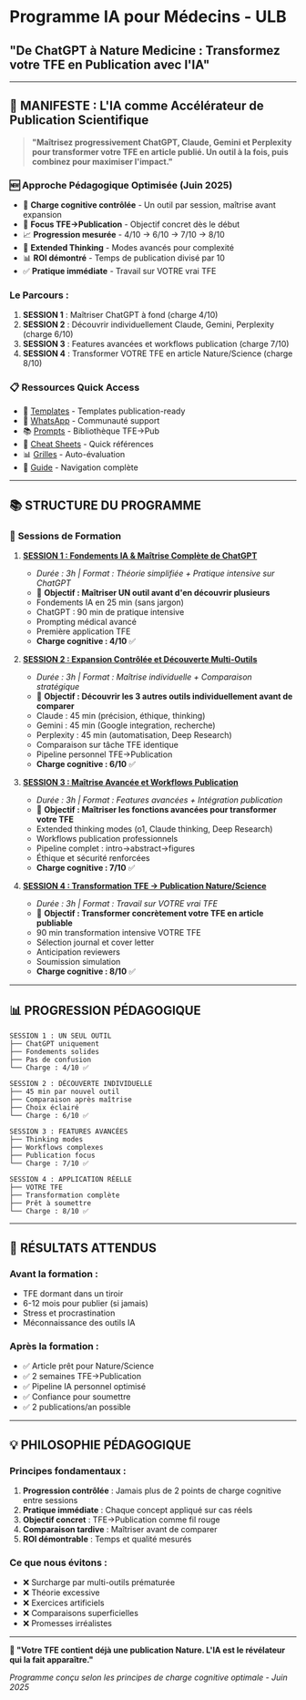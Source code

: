 # Programme IA pour Médecins - ULB 
## "De ChatGPT à Nature Medicine : Transformez votre TFE en Publication avec l'IA"

---

## 🎯 **MANIFESTE : L'IA comme Accélérateur de Publication Scientifique**

> **"Maîtrisez progressivement ChatGPT, Claude, Gemini et Perplexity pour transformer votre TFE en article publié. Un outil à la fois, puis combinez pour maximiser l'impact."**

### 🆕 **Approche Pédagogique Optimisée (Juin 2025)**
- 🧠 **Charge cognitive contrôlée** - Un outil par session, maîtrise avant expansion
- 🎯 **Focus TFE→Publication** - Objectif concret dès le début
- 📈 **Progression mesurée** - 4/10 → 6/10 → 7/10 → 8/10
- 🤖 **Extended Thinking** - Modes avancés pour complexité
- 📊 **ROI démontré** - Temps de publication divisé par 10
- ✅ **Pratique immédiate** - Travail sur VOTRE vrai TFE

### Le Parcours : 
1. **SESSION 1** : Maîtriser ChatGPT à fond (charge 4/10)
2. **SESSION 2** : Découvrir individuellement Claude, Gemini, Perplexity (charge 6/10)
3. **SESSION 3** : Features avancées et workflows publication (charge 7/10)
4. **SESSION 4** : Transformer VOTRE TFE en article Nature/Science (charge 8/10)

### 📋 **Ressources Quick Access**
- 📱 [Templates](../ressources/templates_all.md) - Templates publication-ready
- 💬 [WhatsApp](../ressources/whatsapp_collaboration_guide.md) - Communauté support
- 📚 [Prompts](../ressources/bibliotheque_prompts.md) - Bibliothèque TFE→Pub
- 🔧 [Cheat Sheets](../ressources/cheatsheets_sessions.md) - Quick références
- 📊 [Grilles](../ressources/grilles_evaluation.md) - Auto-évaluation
- 📖 [Guide](../ressources/README.md) - Navigation complète

---

## 📚 **STRUCTURE DU PROGRAMME**

### 📅 **Sessions de Formation**

1. **[SESSION 1 : Fondements IA & Maîtrise Complète de ChatGPT](./session1_fondements_decouverte.md)**
   - *Durée : 3h | Format : Théorie simplifiée + Pratique intensive sur ChatGPT*
   - 🎯 **Objectif : Maîtriser UN outil avant d'en découvrir plusieurs**
   - Fondements IA en 25 min (sans jargon)
   - ChatGPT : 90 min de pratique intensive
   - Prompting médical avancé
   - Première application TFE
   - **Charge cognitive : 4/10** ✅

2. **[SESSION 2 : Expansion Contrôlée et Découverte Multi-Outils](./session2_arsenal_workflows.md)**
   - *Durée : 3h | Format : Maîtrise individuelle + Comparaison stratégique*
   - 🎯 **Objectif : Découvrir les 3 autres outils individuellement avant de comparer**
   - Claude : 45 min (précision, éthique, thinking)
   - Gemini : 45 min (Google integration, recherche)
   - Perplexity : 45 min (automatisation, Deep Research)
   - Comparaison sur tâche TFE identique
   - Pipeline personnel TFE→Publication
   - **Charge cognitive : 6/10** ✅

3. **[SESSION 3 : Maîtrise Avancée et Workflows Publication](./session3_clinique_ethique.md)**
   - *Durée : 3h | Format : Features avancées + Intégration publication*
   - 🎯 **Objectif : Maîtriser les fonctions avancées pour transformer votre TFE**
   - Extended thinking modes (o1, Claude thinking, Deep Research)
   - Workflows publication professionnels
   - Pipeline complet : intro→abstract→figures
   - Éthique et sécurité renforcées
   - **Charge cognitive : 7/10** ✅

4. **[SESSION 4 : Transformation TFE → Publication Nature/Science](./session4_publication_futur.md)**
   - *Durée : 3h | Format : Travail sur VOTRE vrai TFE*
   - 🎯 **Objectif : Transformer concrètement votre TFE en article publiable**
   - 90 min transformation intensive VOTRE TFE
   - Sélection journal et cover letter
   - Anticipation reviewers
   - Soumission simulation
   - **Charge cognitive : 8/10** ✅

---

## 📊 **PROGRESSION PÉDAGOGIQUE**

```
SESSION 1 : UN SEUL OUTIL
├── ChatGPT uniquement
├── Fondements solides
├── Pas de confusion
└── Charge : 4/10 ✅

SESSION 2 : DÉCOUVERTE INDIVIDUELLE
├── 45 min par nouvel outil
├── Comparaison après maîtrise
├── Choix éclairé
└── Charge : 6/10 ✅

SESSION 3 : FEATURES AVANCÉES
├── Thinking modes
├── Workflows complexes
├── Publication focus
└── Charge : 7/10 ✅

SESSION 4 : APPLICATION RÉELLE
├── VOTRE TFE
├── Transformation complète
├── Prêt à soumettre
└── Charge : 8/10 ✅
```

---

## 🎯 **RÉSULTATS ATTENDUS**

### Avant la formation :
- TFE dormant dans un tiroir
- 6-12 mois pour publier (si jamais)
- Stress et procrastination
- Méconnaissance des outils IA

### Après la formation :
- ✅ Article prêt pour Nature/Science
- ✅ 2 semaines TFE→Publication
- ✅ Pipeline IA personnel optimisé
- ✅ Confiance pour soumettre
- ✅ 2 publications/an possible

---

## 💡 **PHILOSOPHIE PÉDAGOGIQUE**

### Principes fondamentaux :
1. **Progression contrôlée** : Jamais plus de 2 points de charge cognitive entre sessions
2. **Pratique immédiate** : Chaque concept appliqué sur cas réels
3. **Objectif concret** : TFE→Publication comme fil rouge
4. **Comparaison tardive** : Maîtriser avant de comparer
5. **ROI démontrable** : Temps et qualité mesurés

### Ce que nous évitons :
- ❌ Surcharge par multi-outils prématurée
- ❌ Théorie excessive
- ❌ Exercices artificiels
- ❌ Comparaisons superficielles
- ❌ Promesses irréalistes

---

**🚀 "Votre TFE contient déjà une publication Nature. L'IA est le révélateur qui la fait apparaître."**

*Programme conçu selon les principes de charge cognitive optimale - Juin 2025*